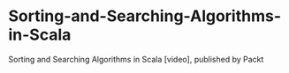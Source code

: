 # Sorting-and-Searching-Algorithms-in-Scala
Sorting and Searching Algorithms in Scala [video], published by Packt
